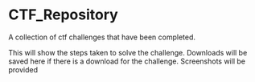 # CTF_Repository
A collection of ctf challenges that have been completed.

This will show the steps taken to solve the challenge.
Downloads will be saved here if there is a download for the challenge. Screenshots will be provided

